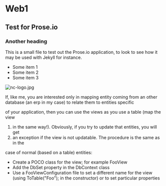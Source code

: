 # Web1
## Test for Prose.io

### Another heading

This is a small file to test out the Prose.io application, to look to see how it  may be used with Jekyll for instance.

- Some item 1
- Some item 2
- Some item 3

![nc-logo.jpg]({{site.baseurl}}/nc-logo.jpg)

If, like me, you are interested only in mapping entity coming from an other database (an erp in my case) to relate them to entities specific

of your application, then you can use the views as you use a table (map the view 

1. in the same way!). Obviously, if you try to update that entities, you will get
2. an exception if the view is not updatable. The procedure is the same as in the 

case of normal (based on a table) entities:

- Create a POCO class for the view; for example FooView
- Add the DbSet property in the DbContext class
- Use a FooViewConfiguration file to set a different name for the view (using ToTable("Foo"); in the constructor) or to set particular properties






